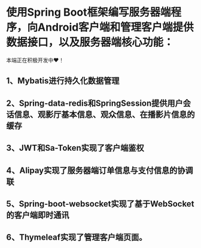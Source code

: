 # 使用Spring Boot框架编写服务器端程序，向Android客户端和管理客户端提供数据接口，以及服务器端核心功能：
本端正在积极开发中❤！
## 1、Mybatis进行持久化数据管理
## 2、Spring-data-redis和SpringSession提供用户会话信息、观影厅基本信息、观众信息、在播影片信息的缓存
## 3、JWT和Sa-Token实现了客户端鉴权
## 4、Alipay实现了服务器端订单信息与支付信息的协调联
## 5、Spring-boot-websocket实现了基于WebSocket的客户端即时通讯
## 6、Thymeleaf实现了管理客户端页面。
